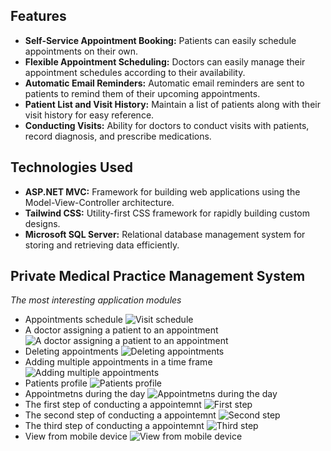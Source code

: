 ## Features

- **Self-Service Appointment Booking:** Patients can easily schedule appointments on their own.
- **Flexible Appointment Scheduling:** Doctors can easily manage their appointment schedules according to their availability.
- **Automatic Email Reminders:** Automatic email reminders are sent to patients to remind them of their upcoming appointments.
- **Patient List and Visit History:** Maintain a list of patients along with their visit history for easy reference.
- **Conducting Visits:** Ability for doctors to conduct visits with patients, record diagnosis, and prescribe medications.

## Technologies Used

- **ASP.NET MVC:** Framework for building web applications using the Model-View-Controller architecture.
- **Tailwind CSS:** Utility-first CSS framework for rapidly building custom designs.
- **Microsoft SQL Server:** Relational database management system for storing and retrieving data efficiently.

## Private Medical Practice Management System

*The most interesting application modules*
- Appointments schedule
![Visit schedule](https://i.imgur.com/v0atl9x.png)
- A doctor assigning a patient to an appointment
![A doctor assigning a patient to an appointment](https://imgur.com/odY36oN)
- Deleting appointments
![Deleting appointments](https://i.imgur.com/ekMRBkx.png)
- Adding multiple appointments in a time frame
![Adding multiple appointments](https://i.imgur.com/7moKvoA.png)
- Patients profile
![Patients profile](https://i.imgur.com/TIMlBJd.png)
- Appointmetns during the day
![Appointmetns during the day](https://i.imgur.com/EY4q713.png)
- The first step of conducting a appointemnt
![First step](https://i.imgur.com/89Jjl8e.png)
- The second step of conducting a appointemnt
![Second step](https://i.imgur.com/tCeqXCY.png)
- The third step of conducting a appointemnt
![Third step](https://i.imgur.com/AAh8bwp.png)
- View from mobile device
![View from mobile device](https://i.imgur.com/wNOkvcm.png)

